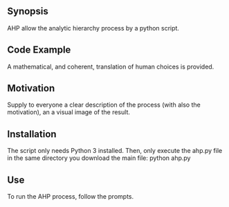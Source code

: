 ## Synopsis
AHP allow the analytic hierarchy process by a python script.

## Code Example
A mathematical, and coherent, translation of human choices is provided.

## Motivation
Supply to everyone a clear description of the process (with also the motivation), an a visual image of the result. 

## Installation
The script only needs Python 3 installed.
Then, only execute the ahp.py file in the same directory you download the main file:
	python ahp.py
   
## Use
To run the AHP process, follow the prompts.